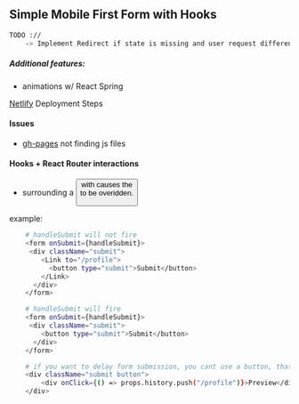 ## Simple Mobile First Form with Hooks

```sh
TODO :// 
    -> Implement Redirect if state is missing and user request different route then /
```
##### Additional features:

- animations w/ React Spring

[Netlify](https://www.freecodecamp.org/news/how-to-deploy-a-react-application-to-netlify-363b8a98a985/) Deployment Steps

#### Issues

- [gh-pages](https://jkyletreman.github.io/react-composable-forms/) not finding js files 

#### Hooks + React Router interactions

- surrounding a <button> with <Link> causes the <form onSubmit={handleSubmit}> to be overidden.

example:

```sh
    # handleSubmit will not fire
    <form onSubmit={handleSubmit}>
     <div className="submit">
        <Link to="/profile">
          <button type="submit">Submit</button>
        </Link>
      </div>
    </form>
```
```sh
    # handleSubmit will fire
    <form onSubmit={handleSubmit}>
     <div className="submit">
        <button type="submit">Submit</button>
      </div>
    </form>
```
```sh
    # if you want to delay form submission, you cant use a button, that will trigger onSubmit from the form - workaround
    <div className="submit button">
        <div onClick={() => props.history.push("/profile")}>Preview</div>
    </div>
```
